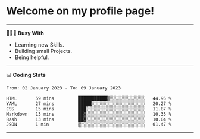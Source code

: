 # Welcome on my profile page!
<!-- print(("dralla"[::-1]+"s").capitalize()) -->

---
👨🏻‍💻 **Busy With**
* Learning new Skills.
* Building small Projects.
* Being helpful.

---
📊 **Coding Stats**
<!--START_SECTION:waka-->

```text
From: 02 January 2023 - To: 09 January 2023

HTML       59 mins         ███████████▒░░░░░░░░░░░░░   44.95 %
YAML       27 mins         █████░░░░░░░░░░░░░░░░░░░░   20.27 %
CSS        15 mins         ███░░░░░░░░░░░░░░░░░░░░░░   11.87 %
Markdown   13 mins         ██▓░░░░░░░░░░░░░░░░░░░░░░   10.35 %
Bash       13 mins         ██▓░░░░░░░░░░░░░░░░░░░░░░   10.04 %
JSON       1 min           ▒░░░░░░░░░░░░░░░░░░░░░░░░   01.47 %
```

<!--END_SECTION:waka-->
---
